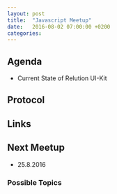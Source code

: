 ```yaml
---
layout: post
title:  "Javascript Meetup"
date:   2016-08-02 07:00:00 +0200
categories:
---
```


## Agenda

- Current State of Relution UI-Kit

## Protocol

## Links

## Next Meetup

- 25.8.2016

### Possible Topics
